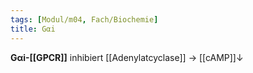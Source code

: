 ```yaml
---
tags: [Modul/m04, Fach/Biochemie]
title: Gαi
---
```

**Gαi-[[GPCR]]** inhibiert [[Adenylatcyclase]] → [[cAMP]]↓